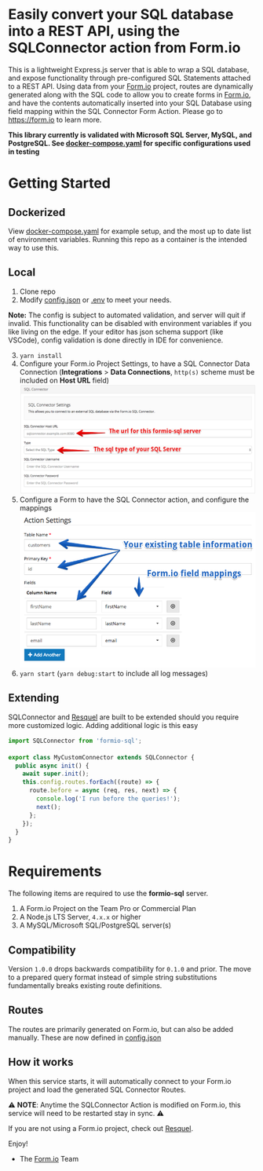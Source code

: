 Easily convert your SQL database into a REST API, using the SQLConnector action from Form.io
====================================================
This is a lightweight Express.js server that is able to wrap a SQL database, and expose functionality through
pre-configured SQL Statements attached to a REST API. Using data from your [Form.io](https://form.io) project, routes
are dynamically generated along with the SQL code to allow you to create forms in [Form.io](https://form.io), and have
the contents automatically inserted into your SQL Database using field mapping within the SQL Connector Form Action.
Please go to https://form.io to learn more.

**This library currently is validated with Microsoft SQL Server, MySQL, and PostgreSQL. See [docker-compose.yaml](docker-compose.yaml) for specific configurations used in testing**

# Getting Started
## Dockerized
View [docker-compose.yaml](docker-compose.yaml) for example setup, and the most up to date list of environment variables. Running this repo as a container is the intended way to use this.

## Local
1. Clone repo
2. Modify [config.json](config/config.json) or [.env](.env) to meet your needs.

**Note:** The config is subject to automated validation, and server will quit if invalid. This functionality can be disabled with environment variables if you like living on the edge. If your editor has json schema support (like VSCode), config validation is done directly in IDE for convenience.

3. `yarn install`
4. Configure your Form.io Project Settings, to have a SQL Connector Data Connection (**Integrations** > **Data Connections**, `http(s)` scheme must be included on **Host URL** field)
 ![](/formio-sql1.png)
5. Configure a Form to have the SQL Connector action, and configure the mappings
 ![](/formio-sql2.png)
6. `yarn start` (`yarn debug:start` to include all log messages)

## Extending
SQLConnector and [Resquel](https://github.com/formio/resquel) are built to be extended should you require more customized logic. Adding additional logic is this easy
```typescript
import SQLConnector from 'formio-sql';

export class MyCustomConnector extends SQLConnector {
  public async init() {
    await super.init();
    this.config.routes.forEach((route) => {
      route.before = async (req, res, next) => {
        console.log('I run before the queries!');
        next();
      };
    });
  }
}
```


# Requirements
The following items are required to use the **formio-sql** server.

 1. A Form.io Project on the Team Pro or Commercial Plan
 2. A Node.js LTS Server, `4.x.x` or higher
 3. A MySQL/Microsoft SQL/PostgreSQL server(s)

## Compatibility
Version `1.0.0` drops backwards compatibility for `0.1.0` and prior. The move to a prepared query format instead of simple string substitutions fundamentally breaks existing route definitions.

## Routes
The routes are primarily generated on Form.io, but can also be added manually. These are now defined in [config.json](config/config.json)

## How it works
When this service starts, it will automatically connect to your Form.io project and load the generated SQL Connector Routes.

⚠️ **NOTE**: Anytime the SQLConnector Action is modified on Form.io, this service will need to be restarted stay in sync. ⚠️

If you are not using a Form.io project, check out [Resquel](https://github.com/formio/resquel).

Enjoy!

 - The [Form.io](https://form.io) Team
